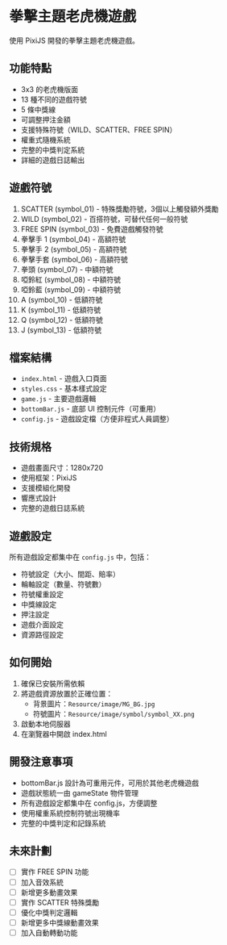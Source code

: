 # 拳擊主題老虎機遊戲

使用 PixiJS 開發的拳擊主題老虎機遊戲。

## 功能特點

- 3x3 的老虎機版面
- 13 種不同的遊戲符號
- 5 條中獎線
- 可調整押注金額
- 支援特殊符號（WILD、SCATTER、FREE SPIN）
- 權重式隨機系統
- 完整的中獎判定系統
- 詳細的遊戲日誌輸出

## 遊戲符號

1. SCATTER (symbol_01) - 特殊獎勵符號，3個以上觸發額外獎勵
2. WILD (symbol_02) - 百搭符號，可替代任何一般符號
3. FREE SPIN (symbol_03) - 免費遊戲觸發符號
4. 拳擊手 1 (symbol_04) - 高額符號
5. 拳擊手 2 (symbol_05) - 高額符號
6. 拳擊手套 (symbol_06) - 高額符號
7. 拳頭 (symbol_07) - 中額符號
8. 啞鈴紅 (symbol_08) - 中額符號
9. 啞鈴藍 (symbol_09) - 中額符號
10. A (symbol_10) - 低額符號
11. K (symbol_11) - 低額符號
12. Q (symbol_12) - 低額符號
13. J (symbol_13) - 低額符號

## 檔案結構

- `index.html` - 遊戲入口頁面
- `styles.css` - 基本樣式設定
- `game.js` - 主要遊戲邏輯
- `bottomBar.js` - 底部 UI 控制元件（可重用）
- `config.js` - 遊戲設定檔（方便非程式人員調整）

## 技術規格

- 遊戲畫面尺寸：1280x720
- 使用框架：PixiJS
- 支援模組化開發
- 響應式設計
- 完整的遊戲日誌系統

## 遊戲設定

所有遊戲設定都集中在 `config.js` 中，包括：
- 符號設定（大小、間距、賠率）
- 輪軸設定（數量、符號數）
- 符號權重設定
- 中獎線設定
- 押注設定
- 遊戲介面設定
- 資源路徑設定

## 如何開始

1. 確保已安裝所需依賴
2. 將遊戲資源放置於正確位置：
   - 背景圖片：`Resource/image/MG_BG.jpg`
   - 符號圖片：`Resource/image/symbol/symbol_XX.png`
3. 啟動本地伺服器
4. 在瀏覽器中開啟 index.html

## 開發注意事項

- bottomBar.js 設計為可重用元件，可用於其他老虎機遊戲
- 遊戲狀態統一由 gameState 物件管理
- 所有遊戲設定都集中在 config.js，方便調整
- 使用權重系統控制符號出現機率
- 完整的中獎判定和記錄系統

## 未來計劃

- [ ] 實作 FREE SPIN 功能
- [ ] 加入音效系統
- [ ] 新增更多動畫效果
- [ ] 實作 SCATTER 特殊獎勵
- [ ] 優化中獎判定邏輯
- [ ] 新增更多中獎線動畫效果
- [ ] 加入自動轉動功能